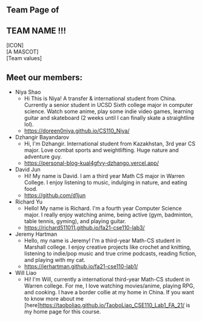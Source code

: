 ## Team Page of 
## TEAM NAME !!!
[ICON] <br>
[A MASCOT] <br>
[Team values] <br>
## Meet our members:
 - Niya Shao 
    - Hi This is Niya! A transfer & international student from China. Currently a senior student in UCSD Sixth college major in computer science. Watch some anime, play some indie video games, learning guitar and skateboard (2 weeks until I can finally skate a straightline lol).
    - https://doreen0niya.github.io/CS110_Niya/
 - Dzhangir Bayandarov
   - Hi, I'm Dzhangir. International student from Kazakhstan, 3rd year CS major. Love combat sports and weightlifting. Huge nature and adventure guy. 
   - https://personal-blog-kual4gfvy-dzhango.vercel.app/
 - David Jun
     - Hi! My name is David. I am a third year Math CS major in Warren College. I enjoy listening to music, indulging in nature, and eating food.
     - https://github.com/d1jun
 - Richard Yu
   - Hello! My name is Richard. I'm a fourth year Computer Science major. I really enjoy watching anime, being active (gym, badminton, table tennis, gyming), and playing guitar.
   - https://richard511011.github.io/fa21-cse110-lab3/ 
- Jeremy Hartman
     - Hello, my name is Jeremy! I'm a third-year Math-CS student in Marshall college. I enjoy creative projects like crochet and knitting, listening to indie/pop music and true crime podcasts, reading fiction, and playing with my cat. 
     - https://jerhartman.github.io/fa21-cse110-lab1/
 - Will Liao
   - Hi! I'm Will, currently a international third-year Math-CS student in Warren college. For me, I love watching movies/anime, playing RPG, and cooking. I have a border collie at my home in China. If you want to know more about me [here]https://taoboliao.github.io/TaoboLiao_CSE110_Lab1_FA_21/ is my home page for this course.

